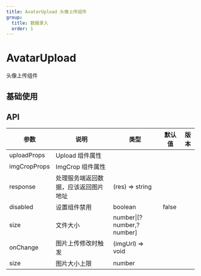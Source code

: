 ```yaml
---
title: AvatarUpload 头像上传组件
group:
  title: 数据录入
  order: 1
---
```


# AvatarUpload

头像上传组件

## 基础使用

<code src="./demo/index.tsx"></code>

## API

| 参数         | 说明                                 | 类型                      | 默认值 | 版本 |
| ------------ | ------------------------------------ | ------------------------- | ------ | ---- |
| uploadProps  | Upload 组件属性                      |                           |        |      |
| imgCropProps | ImgCrop 组件属性                     |                           |        |      |
| response     | 处理服务端返回数据，应该返回图片地址 | (res) => string           |        |      |
| disabled     | 设置组件禁用                         | boolean                   | false  |      |
| size         | 文件大小                             | number\|[?number,?number] |        |      |
| onChange     | 图片上传修改时触发                   | (imgUrl) => void          |        |      |
| size         | 图片大小上限                         | number                    |        |      |
